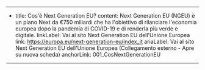 ---
  - title: Cos'è Next Generation EU?
    content: Next Generation EU (NGEU) è un piano Next da €750 miliardi che ha l'obiettivo di rilanciare l'economia europea dopo la pandemia di COVID-19 e di renderla più verde e digitale.
    linkLabel: Vai al sito Next Generation EU dell'Unione Europea
    link: https://europa.eu/next-generation-eu/index_it
    ariaLabel: Vai al sito Next Generation EU dell'Unione Europea (Collegamento esterno - Apre su nuova scheda)
    anchorLink: 001_CosNextGenerationEU
---